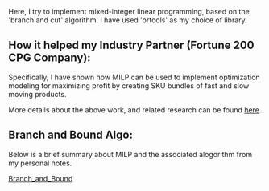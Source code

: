 Here, I try to implement mixed-integer linear programming, based on the 'branch and cut' algorithm. I have used 'ortools' as my choice of library.

## How it helped my Industry Partner (Fortune 200 CPG Company):
Specifically, I have shown how MILP can be used to implement optimization modeling for maximizing profit by creating SKU bundles of fast and slow moving products. 

More details about the above work, and related research can be found [here](https://www.linkedin.com/posts/akshay-madar-4b1871113_fortune200-cpg-profitability-activity-6648322992822677504-thf6).

## Branch and Bound Algo:
Below is a brief summary about MILP and the associated alogorithm from my personal notes.

[Branch_and_Bound](https://github.com/akshay-madar/codestack/blob/master/Statistical%20Learning%20in%20Python/Mixed%20Integer%20Linear%20Programming/Branch%20and%20Bound.png)
